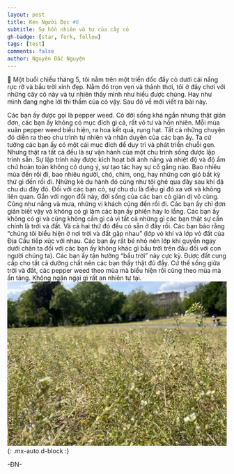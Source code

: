 ```yaml
---
layout: post
title: Kén Người Đọc #6
subtitle: Sự hồn nhiên vô tư của cây cỏ
gh-badge: [star, fork, follow]
tags: [test]
comments: false
author: Nguyên Đắc Nguyện
---
```



<aside>
	📎 Một buổi chiều tháng 5, tôi nằm trên một triền dốc đầy cỏ dưới cái nắng rực rỡ và bầu trời xinh đẹp. Nằm đó trọn vẹn và thảnh thơi, tôi ở đây chơi với những cây cỏ này và tự nhiên thấy mình như hiểu được chúng. Hay như mình đang nghe lời thì thầm của cỏ vậy. Sau đó về mới viết ra bài này.

</aside>

Các bạn ấy được gọi là pepper weed.  Có đời sống khá ngắn nhưng thật giản đơn, các bạn ấy không có mục đích gì cả, rất vô tư và hồn nhiên.
Mỗi mùa xuân pepper weed biểu hiện, ra hoa kết quả, rụng hạt. Tất cả những chuyện đó diễn ra theo chu trình tự nhiên và nhân duyên của các bạn ấy. Ta cứ tưởng các bạn ấy có một cái mục đích để duy trì và phát triển chuỗi gen. Nhưng thật ra tất cả đều là sự vận hành của một chu trình sống được lập trình sẵn. Sự lập trình này được kích hoạt bởi ánh nắng và nhiệt độ và độ ẩm chứ hoàn toàn không có dụng ý, sự tạo tác hay sự cố gắng nào. 
Bao nhiêu mùa đến rồi đi, bao nhiêu người, chó, chim, ong, hay những cơn gió bất kỳ thứ gì đến rồi đi.  Những kẻ du hành đó cũng như tôi ghé qua đây sau khi đã chu du đây đó. Đối với các bạn cỏ, sự chu du là điều gì đó xa vời và không liên quan. Gắn với ngọn đồi này, đời sống của các bạn cỏ giản dị vô cùng. Cũng như nắng và mưa, những vị khách cũng đến rồi đi. Các bạn ấy chỉ đơn giản biết vậy và không có gì làm các bạn ấy phiền hay lo lắng. 
Các bạn ấy không có gì và cũng không cần gì cả vì tất cả những gì các bạn thật sự cần chính là trời và đất. Và cả hai thứ đó đều có sẵn ở đây rồi.
Các bạn bảo rằng “chúng tôi biểu hiện ở nơi trời và đất gặp nhau” (lớp vỏ khí và lớp vỏ đất của Địa Cầu tiếp xúc với nhau. Các bạn ấy rất bé nhỏ nên lớp khí quyển ngay dưới  chân ta đối với các bạn ấy không khác gì bầu trời trên đầu đối với con người chúng ta). Các bạn ấy tận hưởng “bầu trời” này cực kỳ. Được đất cung cấp cho tất cả dưỡng chất nên các bạn thấy thật đủ đầy.
Cứ thế sống giữa trời và đất, các pepper weed theo mùa mà biểu hiện rồi cũng theo mùa mà ẩn tàng. Không ngăn ngại gì rất an nhiên tự tại.
![weed](/assets/img/ken-nguoi-doc-6/IMG_2768.jpeg){: .mx-auto.d-block :}

-ĐN-
